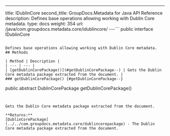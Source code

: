 ---
title: IDublinCore
second_title: GroupDocs.Metadata for Java API Reference
description: Defines base operations allowing working with Dublin Core metadata.
type: docs
weight: 354
url: /java/com.groupdocs.metadata.core/idublincore/
---```
public interface IDublinCore
```

Defines base operations allowing working with Dublin Core metadata.
## Methods

| Method | Description |
| --- | --- |
| [getDublinCorePackage()](#getDublinCorePackage--) | Gets the Dublin Core metadata package extracted from the document. |
### getDublinCorePackage() {#getDublinCorePackage--}
```
public abstract DublinCorePackage getDublinCorePackage()
```


Gets the Dublin Core metadata package extracted from the document.

**Returns:**
[DublinCorePackage](../../com.groupdocs.metadata.core/dublincorepackage) - The Dublin Core metadata package extracted from the document.
